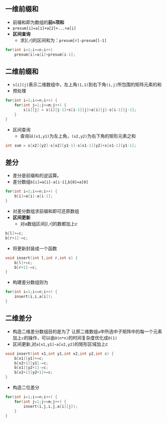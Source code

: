 
## 一维前缀和

- 前缀和即为数组的**前n项和**
- `presum[i]=a[1]+a[2]+...+a[i]`
- **区间查询**
	- 求$[l,r]$的区间和为：`presum[r]-presum[l-1]`
```cpp
for(int i=1;i<=n;i++) 
	presum[i]=a[i]+presum[i-1];
```

## 二维前缀和

- `s[i][j]`表示二维数组中，左上角`(1,1)`到右下角`(i,j)`所包围的矩阵元素的和
- 预处理
```cpp
for(int i=1;i<=n;i++) {
	for(int j=1;j<=m;j++) {
		s[i][j] = s[i][j-1]+s[i-1][j]+a[i][j]-s[i-1][j-1];
	}
}
```
- 区间查询
	- 查询以`(x1,y1)`为左上角，`(x2,y2)`为右下角的矩形元素之和
```cpp
int sum = s[x2][y2]-s[x2][y1-1]-s[x1-1][y2]+s[x1-1][y1-1];
```

## 差分

- 差分是前缀和的逆运算。
- 差分数组`b[i]=a[i]-a[i-1]`,`b[0]=a[0]`
```cpp
for(int i=1;i<=n;i++) {
	b[i]=a[i]-a[i-1];
}
```
- 对差分数组求前缀和即可还原数组
- **区间更新**
	- 对a数组区间$[l,r]$的数都加上$c$
```cpp
b[l]+=c;
b[r+1]-=c;
```
- 将更新封装成一个函数
```cpp
void insert(int l,int r,int c) {
	b[l]+=c;
	b[r+1]-=c;
}
```
- 构建差分数组则为
```cpp
for(int i=1;i<=n;i++) {
	insert(i,i,a[i]);
}
```



## 二维差分

- 构造二维差分数组目的是为了 让原二维数组`a`中所选中子矩阵中的每一个元素加上`c`的操作，可以由`O(n*n)`的时间复杂度优化成`O(1)`
- 区间更新,对`a[x1,y1]~a[x2,y2]`的矩形区域加上c
```cpp
void insert(int x1,int y1,int x2,int y2,int c) {
	b[x1][y1]+=c;
	b[x2+1][y1]-=c;
	b[x1][y2+1]-=c;
	b[x2+1][y2+1]+=c;
}
```
- 构造二位差分
```cpp
for(int i=1;i<=n;i++) {
	for(int j=1;j<=m;j++) {
		insert(i,j,i,j,a[i][j]);
	}
}
```